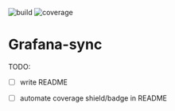 ![build](https://github.com/brotifypacha/grafana-sync/actions/workflows/ci.yaml/badge.svg)
![coverage](https://img.shields.io/badge/coverage-52.4%25-yellow)

# Grafana-sync

TODO:

- [ ] write README
- [ ] automate coverage shield/badge in README

